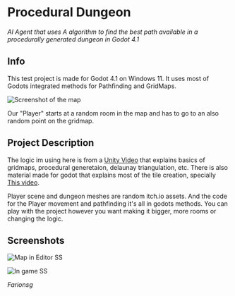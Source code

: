 # **Procedural Dungeon**
**AI Agent that uses A* algorithm to find the best path available in a procedurally generated dungeon in Godot 4.1*

## Info
This test project is made for Godot 4.1 on Windows 11. 
It uses most of Godots integrated methods for Pathfinding and GridMaps.

![Screenshot of the map](https://images2.imgbox.com/8e/fc/ul7EePeH_o.png)

Our "Player" starts at a random room in the map and has to go to an also random point on the gridmap.

## Project Description
The logic im using here is from a [Unity Video](https://www.youtube.com/watch?v=rBY2Dzej03A&ab_channel=Vazgriz) that explains basics of gridmaps, procedural generetaion, delaunay triangulation, etc.
There is also material made for godot that explains most of the tile creation, specially [This video](https://www.youtube.com/watch?v=h64U6j_sFgs&ab_channel=quwatz_).

Player scene and dungeon meshes are random itch.io assets. 
And the code for the Player movement and pathfinding it's all in godots methods.
You can play with the project however you want making it bigger, more rooms or changing the logic.

## Screenshots

![Map in Editor SS](https://images2.imgbox.com/3f/9c/PWimcCJD_o.png)

![In game SS](https://images2.imgbox.com/3d/79/cEdZgdkh_o.png)

_Farionsg_
